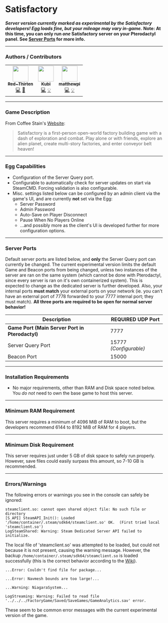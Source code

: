 # Satisfactory
***Server version currently marked as experimental by the Satisfactory developers! Egg loads fine, but your mileage may vary in-game.***
**Note: At this time, you can only run *one* Satisfactory server on your Pterodactyl panel. See [Server Ports](#server-ports) for more info.**
___
### Authors / Contributors
<!-- prettier-ignore-start -->
<!-- markdownlint-disable -->
<table>
    <tr>
        <td align="center">
            <a href="https://github.com/lilkingjr1">
                <img src="https://avatars.githubusercontent.com/u/4533989" width="50px;" alt=""/><br /><sub><b>Red-Thirten</b></sub>
            </a>
            <br />
            <a href="https://github.com/parkervcp/eggs/commits?author=lilkingjr1" title="Codes">💻</a>
            <a href="https://github.com/parkervcp/eggs/commits?author=lilkingjr1" title="Maintains">🔨</a>
        </td>
        <td align="center">
            <a href="https://github.com/iamkubi">
                <img src="https://avatars.githubusercontent.com/u/6176191" width="50px;" alt=""/><br /><sub><b>Kubi</b></sub>
            </a>
            <br />
            <a href="https://github.com/parkervcp/eggs/commits?author=iamkubi" title="Codes">💻</a>
            <a href="https://github.com/parkervcp/eggs/commits?author=iamkubi" title="Contributor">💡</a>
        </td>
        <td align="center">
            <a href="https://github.com/matthewpi">
                <img src="https://avatars.githubusercontent.com/u/26559841" width="50px;" alt=""/><br /><sub><b>matthewpi</b></sub>
            </a>
            <br />
            <a href="https://github.com/parkervcp/eggs/commits?author=matthewpi" title="Codes">💻</a>
            <a href="https://github.com/parkervcp/eggs/commits?author=matthewpi" title="Contributor">💡</a>
        </td>
    </tr>
</table>
<!-- markdownlint-enable -->
<!-- prettier-ignore-end -->

___
### Game Description
From Coffee Stain's [Website](https://www.satisfactorygame.com/):
> Satisfactory is a first-person open-world factory building game with a dash of exploration and combat. Play alone or with friends, explore an alien planet, create multi-story factories, and enter conveyor belt heaven!
___
### Egg Capabilities
- Configuration of the Server Query port.
- Configurable to automatically check for server updates on start via SteamCMD. Forcing validation is also configurable.
- Misc. settings listed below can be configured by an admin client via the game's UI, and are currently **not** set via the Egg:
    - Server Password
    - Admin Password
    - Auto-Save on Player Disconnect
    - Pause When No Players Online
    - ...and possibly more as the client's UI is developed further for more configuration options.
___
### Server Ports
Default server ports are listed below, and **only** the Server Query port can currently be changed. The current experimental version limits the default Game and Beacon ports from being changed, unless two instances of the server are ran on the same system (which cannot be done with Pterodactyl, since every server is ran on it's own containerized system). This is expected to change as the dedicated server is further developed. Also, your internal ports **must match** your external ports on your network (ie. you can't have an external port of 7778 forwarded to your 7777 internal port; they must match). **All three ports are required to be open for normal server behavior!**

| Description | REQUIRED UDP Port |
|---------|---------|
| **Game Port (Main Server Port in Pterodactyl)** | 7777 |
| Server Query Port | 15777 *(Configurable)* |
| Beacon Port | 15000 |

___
### Installation Requirements
- No major requirements, other than RAM and Disk space noted below. You *do not* need to own the base game to host this server.
___
### Minimum RAM Requirement
This server requires a minimum of 4096 MiB of RAM to boot, but the developers recommend 6144 to 8192 MiB of RAM for 4 players.
___
### Minimum Disk Requirement
This server requires just under 5 GB of disk space to safely run properly. However, save files could easily surpass this amount, so 7-10 GB is recommended.
___
### Errors/Warnings
The following errors or warnings you see in the console can safely be ignored:
```log
steamclient.so: cannot open shared object file: No such file or directory
[S_API] SteamAPI_Init(): Loaded '/home/container/.steam/sdk64/steamclient.so' OK.  (First tried local 'steamclient.so')
LogSteamShared: Warning: Steam Dedicated Server API failed to initialize.
```
The local file of 'steamclient.so' was attempted to be loaded, but could not because it is not present, causing the warning message. However, the backup `/home/container/.steam/sdk64/steamclient.so` is loaded successfully (this is the correct behavior according to the [Wiki](https://satisfactory.fandom.com/wiki/Dedicated_servers)).
```log
...Error: Couldn't find file for package...
```
```log
...Error: Navmesh bounds are too large!...
```
```log
...Warning: NiagaraSystem...
```
```log
LogStreaming: Warning: Failed to read file '../../../FactoryGame/Saved/SaveGames/GameAnalytics.sav' error.
```
These seem to be common error messages with the current experimental version of the game.
